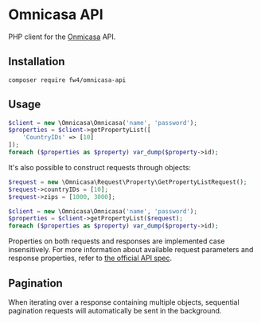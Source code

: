 # Omnicasa API

PHP client for the [Onmicasa](https://www.omnicasa.com) API.

## Installation

`composer require fw4/omnicasa-api`

## Usage

```php
$client = new \Omnicasa\Omnicasa('name', 'password');
$properties = $client->getPropertyList([
    'CountryIDs' => [10]
]);
foreach ($properties as $property) var_dump($property->id);
```

It's also possible to construct requests through objects:

```php
$request = new \Omnicasa\Request\Property\GetPropertyListRequest();
$request->countryIDs = [10];
$request->zips = [1000, 3000];

$client = new \Omnicasa\Omnicasa('name', 'password');
$properties = $client->getPropertyList($request);
foreach ($properties as $property) var_dump($property->id);
```

Properties on both requests and responses are implemented case insensitively. For more information about available request parameters and response properties, refer to [the official API spec](http://newapi.omnicasa.com/1.12/).

## Pagination

When iterating over a response containing multiple objects, sequential pagination requests will automatically be sent in the background.
